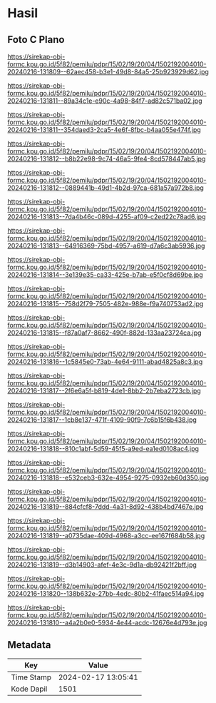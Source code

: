 # Hasil

## Foto C Plano

https://sirekap-obj-formc.kpu.go.id/5f82/pemilu/pdpr/15/02/19/20/04/1502192004010-20240216-131809--62aec458-b3e1-49d8-84a5-25b923929d62.jpg

https://sirekap-obj-formc.kpu.go.id/5f82/pemilu/pdpr/15/02/19/20/04/1502192004010-20240216-131811--89a34c1e-e90c-4a98-84f7-ad82c571ba02.jpg

https://sirekap-obj-formc.kpu.go.id/5f82/pemilu/pdpr/15/02/19/20/04/1502192004010-20240216-131811--354daed3-2ca5-4e6f-8fbc-b4aa055e474f.jpg

https://sirekap-obj-formc.kpu.go.id/5f82/pemilu/pdpr/15/02/19/20/04/1502192004010-20240216-131812--b8b22e98-9c74-46a5-9fe4-8cd578447ab5.jpg

https://sirekap-obj-formc.kpu.go.id/5f82/pemilu/pdpr/15/02/19/20/04/1502192004010-20240216-131812--0889441b-49d1-4b2d-97ca-681a57a972b8.jpg

https://sirekap-obj-formc.kpu.go.id/5f82/pemilu/pdpr/15/02/19/20/04/1502192004010-20240216-131813--7da4b46c-089d-4255-af09-c2ed22c78ad6.jpg

https://sirekap-obj-formc.kpu.go.id/5f82/pemilu/pdpr/15/02/19/20/04/1502192004010-20240216-131813--64916369-75bd-4957-a619-d7a6c3ab5936.jpg

https://sirekap-obj-formc.kpu.go.id/5f82/pemilu/pdpr/15/02/19/20/04/1502192004010-20240216-131814--3e139e35-ca33-425e-b7ab-e5f0cf8d69be.jpg

https://sirekap-obj-formc.kpu.go.id/5f82/pemilu/pdpr/15/02/19/20/04/1502192004010-20240216-131815--758d2f79-7505-482e-988e-f9a740753ad2.jpg

https://sirekap-obj-formc.kpu.go.id/5f82/pemilu/pdpr/15/02/19/20/04/1502192004010-20240216-131815--f87a0af7-8662-490f-882d-133aa23724ca.jpg

https://sirekap-obj-formc.kpu.go.id/5f82/pemilu/pdpr/15/02/19/20/04/1502192004010-20240216-131816--1c5845e0-73ab-4e64-9111-abad4825a8c3.jpg

https://sirekap-obj-formc.kpu.go.id/5f82/pemilu/pdpr/15/02/19/20/04/1502192004010-20240216-131817--2f6e6a5f-b819-4de1-8bb2-2b7eba2723cb.jpg

https://sirekap-obj-formc.kpu.go.id/5f82/pemilu/pdpr/15/02/19/20/04/1502192004010-20240216-131817--1cb8e137-471f-4109-90f9-7c6b15f6b438.jpg

https://sirekap-obj-formc.kpu.go.id/5f82/pemilu/pdpr/15/02/19/20/04/1502192004010-20240216-131818--810c1abf-5d59-45f5-a9ed-ea1ed0108ac4.jpg

https://sirekap-obj-formc.kpu.go.id/5f82/pemilu/pdpr/15/02/19/20/04/1502192004010-20240216-131818--e532ceb3-632e-4954-9275-0932eb60d350.jpg

https://sirekap-obj-formc.kpu.go.id/5f82/pemilu/pdpr/15/02/19/20/04/1502192004010-20240216-131819--884cfcf8-7ddd-4a31-8d92-438b4bd7467e.jpg

https://sirekap-obj-formc.kpu.go.id/5f82/pemilu/pdpr/15/02/19/20/04/1502192004010-20240216-131819--a0735dae-409d-4968-a3cc-ee167f684b58.jpg

https://sirekap-obj-formc.kpu.go.id/5f82/pemilu/pdpr/15/02/19/20/04/1502192004010-20240216-131819--d3b14903-afef-4e3c-9d1a-db92421f2bff.jpg

https://sirekap-obj-formc.kpu.go.id/5f82/pemilu/pdpr/15/02/19/20/04/1502192004010-20240216-131820--138b632e-27bb-4edc-80b2-41faec514a94.jpg

https://sirekap-obj-formc.kpu.go.id/5f82/pemilu/pdpr/15/02/19/20/04/1502192004010-20240216-131810--a4a2b0e0-5934-4e44-acdc-12676e4d793e.jpg


## Metadata

| Key        | Value               |
| ---------- | ------------------- |
| Time Stamp | 2024-02-17 13:05:41 |
| Kode Dapil | 1501                |



